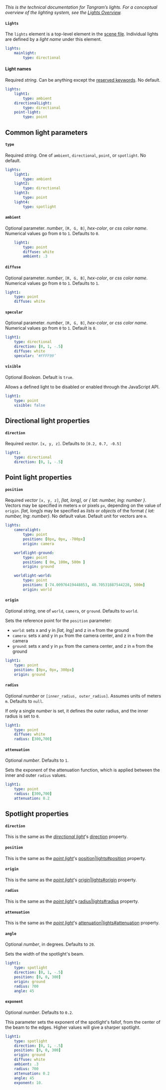 *This is the technical documentation for Tangram’s lights. For a conceptual overview of the lighting system, see the [Lights Overview](Lights-Overview.md).*

#### `Lights`

The `lights` element is a top-level element in the [scene file](scene-file.md). Individual lights are defined by a *light name* under this element.

```yaml
lights:
    mainlight:
        type: directional
```

#### Light names
Required _string_. Can be anything except the [reserved keywords](yaml.md#reserved-keywords). No default.

```yaml
lights:
    light1:
        type: ambient
    directionalLight:
        type: directional
    point-light:
        type: point
```

## Common light parameters

#### `type`

Required _string_. One of `ambient`, `directional`, `point`, or `spotlight`. No default.

```yaml
lights:
    light1:
        type: ambient
    light2:
        type: directional
    light3:
        type: point
    light4:
        type: spotlight
```

#### `ambient`

Optional parameter. _number_, `[R, G, B]`, _hex-color_, or _css color name_. Numerical values go from `0` to `1`. Defaults to `0`.

```yaml
    light1:
        type: point
        diffuse: white
        ambient: .3
```

#### `diffuse`

Optional parameter. _number_, `[R, G, B]`, _hex-color_, or _css color name_. Numerical values go from `0` to `1`. Defaults to `1`.

```yaml
light1:
    type: point
    diffuse: white
```

#### `specular`

Optional parameter. _number_, `[R, G, B]`, _hex-color_, or _css color name_. Numerical values go from `0` to `1`. Default is `0`.

```yaml
light1:
    type: directional
    direction: [0, 1, -.5]
    diffuse: white
    specular: ‘#FFFF99’
```

#### `visible`

Optional _Boolean_. Default is `true`.

Allows a defined light to be disabled or enabled through the JavaScript API.

```yaml
light1:
    type: point
    visible: false
```

## Directional light properties

#### `direction`

Required _vector_. `[x, y, z]`. Defaults to `[0.2, 0.7, -0.5]`

```yaml
light1:
    type: directional
    direction: [0, 1, -.5]
```

## Point light properties

#### `position`

Required _vector_ `[x, y, z]`, _[lat, long]_, or _{ lat: number, lng: number }_. Vectors may be specified in meters `m` or pixels `px`, depending on the value of `origin`. _[lat, long]s_ may be specified as _lists_ or _objects_ of the format _{ lat: number, lng: number}_. No default value. Default unit for vectors are `m`.

```yaml
lights:
    cameralight:
        type: point
        position: [0px, 0px, -700px]
        origin: camera

    worldlight-ground:
        type: point
        position: [ 0m, 100m, 500m ]
        origin: ground

    worldlight-world:
        type: point
        position: [-74.00976419448853, 40.70531887544228, 500m]
        origin: world

```

#### `origin`

Optional _string_, one of `world`, `camera`, or `ground`. Defaults to `world`.

Sets the reference point for the `position` parameter:

- `world`: sets x and y in _[lat, lng]_ and z in `m` from the ground
- `camera`: sets x and y in `px` from the camera center, and z in `m` from the camera
- `ground`: sets x and y in `px` from the camera center, and z in `m` from the ground

```yaml
light1:
    type: point
    position: [0px, 0px, 300px]
    origin: ground
```

#### `radius`

Optional _number_ or `[inner_radius, outer_radius]`. Assumes units of meters `m`. Defaults to `null`.

If only a single _number_ is set, it defines the outer radius, and the inner radius is set to `0`.

```yaml
light1:
    type: point
    diffuse: white
    radius: [300,700]
```

#### `attenuation`

Optional _number_. Defaults to `1`.

Sets the exponent of the attenuation function, which is applied between the inner and outer `radius` values.

```yaml
light1:
    type: point
    radius: [300,700]
    attenuation: 0.2
```

## Spotlight properties

#### `direction`

This is the same as the _[directional light](#directional-light-properties)_'s [direction](direction|lights#direction.md) property.

#### `position`

This is the same as the _[point light](#point-light-properties)_'s [position|lights#position](position|lights#position.md) property.

#### `origin`

This is the same as the _[point light](#point-light-properties)_'s [origin|lights#origin](origin|lights#origin.md) property.

#### `radius`

This is the same as the _[point light](#point-light-properties)_'s [radius|lights#radius](radius|lights#radius.md) property.

#### `attenuation`

This is the same as the _[point light](#point-light-properties)_'s [attenuation|lights#attenuation](attenuation|lights#attenuation.md) property.

#### `angle`

Optional _number_, in degrees. Defaults to `20`.

Sets the width of the spotlight's beam.

```yaml
light1:
    type: spotlight
    direction: [0, 1, -.5]
    position: [0, 0, 300]
    origin: ground
    radius: 700
    angle: 45
```

#### `exponent`

Optional _number_. Defaults to `0.2`.

This parameter sets the exponent of the spotlight's fallof, from the center of the beam to the edges. Higher values will give a sharper spotlight.

```yaml
light1:
    type: spotlight
    direction: [0, 1, -.5]
    position: [0, 0, 300]
    origin: ground
    diffuse: white
    ambient: .3
    radius: 700
    attenuation: 0.2
    angle: 45
    exponent: 10.
```